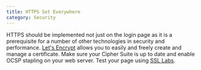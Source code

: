 ```yaml
---
title: HTTPS Set Everywhere
category: Security
---
```

HTTPS should be implemented not just on the login page as it is a prerequisite for a number of other technologies in security and performance. [Let's Encrypt](https://letsencrypt.org/) allows you to easily and freely create and manage a certificate. Make sure your Cipher Suite is up to date and enable OCSP stapling on your web server. Test your page using [SSL Labs](https://www.ssllabs.com/ssltest/).
